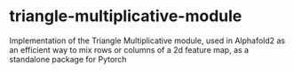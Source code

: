 # triangle-multiplicative-module
Implementation of the Triangle Multiplicative module, used in Alphafold2 as an efficient way to mix rows or columns of a 2d feature map, as a standalone package for Pytorch
